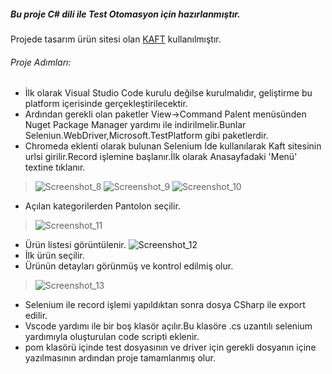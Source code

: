 ##### Bu proje C# dili ile Test Otomasyon için hazırlanmıştır.
Projede tasarım ürün sitesi olan [KAFT](https://www.kaft.com/) kullanılmıştır.
###### Proje Adımları:
* İlk olarak Visual Studio Code kurulu değilse kurulmalıdır, geliştirme bu platform içerisinde gerçekleştirilecektir.
* Ardından gerekli olan paketler View->Command Palent menüsünden Nuget Package Manager yardımı ile indirilmelir.Bunlar Seleniun.WebDriver,Microsoft.TestPlatform gibi paketlerdir.
* Chromeda eklenti olarak bulunan Selenium Ide kullanılarak Kaft sitesinin urlsi girilir.Record işlemine başlanır.İlk olarak Anasayfadaki 'Menü' textine tıklanır.
> ![Screenshot_8](https://user-images.githubusercontent.com/46262318/146386568-b1c4399f-01c0-48a9-8843-d105054efc41.jpg)
> ![Screenshot_9](https://user-images.githubusercontent.com/46262318/146386597-5e3aab50-63ea-48ec-ba95-677152172d86.jpg)
> ![Screenshot_10](https://user-images.githubusercontent.com/46262318/146386705-fc792fab-1080-42ff-ae92-4b2bb51e8526.jpg)

* Açılan kategorilerden Pantolon seçilir.
> ![Screenshot_11](https://user-images.githubusercontent.com/46262318/146386746-03a23934-4b79-45c0-8703-f2e458cc6209.jpg)
* Ürün listesi görüntülenir.
![Screenshot_12](https://user-images.githubusercontent.com/46262318/146386794-d236cdec-3437-4d60-86f2-cad8fdb09a79.jpg)
* İlk ürün seçilir.
* Ürünün detayları görünmüş ve kontrol edilmiş olur.
> ![Screenshot_13](https://user-images.githubusercontent.com/46262318/146386885-839800b8-0c9f-49a2-b578-a81ac7cbb0d3.jpg)
* Selenium ile record işlemi yapıldıktan sonra dosya CSharp ile export edilir.
* Vscode yardımı ile bir boş klasör açılır.Bu klasöre .cs uzantılı selenium yardımıyla oluşturulan code scripti eklenir.
* pom klasörü içinde test dosyasının ve driver için gerekli dosyanın içine yazılmasının ardından proje tamamlanmış olur.

